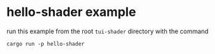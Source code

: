 # hello-shader example

run this example from the root `tui-shader` directory with the command

```
cargo run -p hello-shader
```
